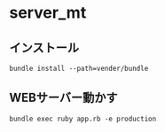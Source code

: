 server_mt
=========

## インストール

```
bundle install --path=vender/bundle
```

## WEBサーバー動かす

```
bundle exec ruby app.rb -e production
```
